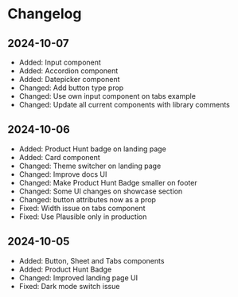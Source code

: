 # Changelog

## 2024-10-07

- Added: Input component
- Added: Accordion component
- Added: Datepicker component
- Changed: Add button type prop
- Changed: Use own input component on tabs example
- Changed: Update all current components with library comments

## 2024-10-06

- Added: Product Hunt badge on landing page
- Added: Card component
- Changed: Theme switcher on landing page
- Changed: Improve docs UI
- Changed: Make Product Hunt Badge smaller on footer
- Changed: Some UI changes on showcase section
- Changed: button attributes now as a prop
- Fixed: Width issue on tabs component
- Fixed: Use Plausible only in production

## 2024-10-05

- Added: Button, Sheet and Tabs components
- Added: Product Hunt Badge
- Changed: Improved landing page UI
- Fixed: Dark mode switch issue
